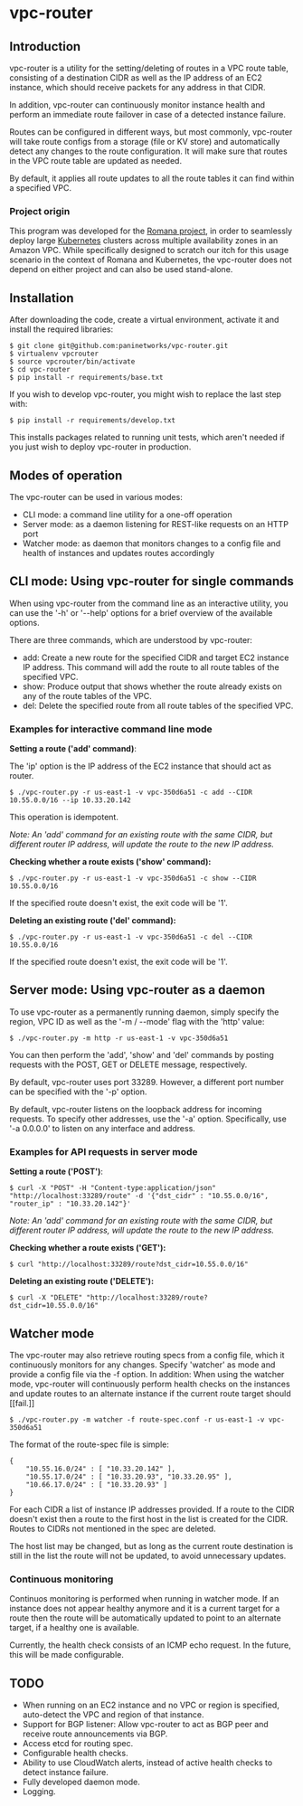 # vpc-router

## Introduction

vpc-router is a utility for the setting/deleting of routes in a VPC route
table, consisting of a destination CIDR as well as the IP address of an EC2
instance, which should receive packets for any address in that CIDR.

In addition, vpc-router can continuously monitor instance health and perform an
immediate route failover in case of a detected instance failure.

Routes can be configured in different ways, but most commonly, vpc-router will
take route configs from a storage (file or KV store) and automatically detect
any changes to the route configuration. It will make sure that routes in the
VPC route table are updated as needed.

By default, it applies all route updates to all the route tables it can find
within a specified VPC.

### Project origin

This program was developed for the [Romana project](http://romana.io), in order
to seamlessly deploy large [Kubernetes](https://kubernetes.io) clusters across
multiple availability zones in an Amazon VPC. While specifically designed to
scratch our itch for this usage scenario in the context of Romana and
Kubernetes, the vpc-router does not depend on either project and can also be
used stand-alone.

## Installation

After downloading the code, create a virtual environment, activate it and
install the required libraries:

    $ git clone git@github.com:paninetworks/vpc-router.git
    $ virtualenv vpcrouter
    $ source vpcrouter/bin/activate
    $ cd vpc-router
    $ pip install -r requirements/base.txt

If you wish to develop vpc-router, you might wish to replace the last step
with:

    $ pip install -r requirements/develop.txt

This installs packages related to running unit tests, which aren't needed if
you just wish to deploy vpc-router in production.

## Modes of operation

The vpc-router can be used in various modes:

* CLI mode: a command line utility for a one-off operation
* Server mode: as a daemon listening for REST-like requests on an HTTP port
* Watcher mode: as daemon that monitors changes to a config file and health of
instances and updates routes accordingly

## CLI mode: Using vpc-router for single commands

When using vpc-router from the command line as an interactive utility, you can
use the '-h' or '--help' options for a brief overview of the available options.

There are three commands, which are understood by vpc-router:

* add: Create a new route for the specified CIDR and target EC2 instance IP
address. This command will add the route to all route tables of the specified
VPC.
* show: Produce output that shows whether the route already exists on any of
the route tables of the VPC.
* del: Delete the specified route from all route tables of the specified VPC.

### Examples for interactive command line mode

**Setting a route ('add' command)**:

The 'ip' option is the IP address of the EC2 instance that should act as
router.

    $ ./vpc-router.py -r us-east-1 -v vpc-350d6a51 -c add --CIDR 10.55.0.0/16 --ip 10.33.20.142

This operation is idempotent.

*Note: An 'add' command for an existing route with the same CIDR, but different
router IP address, will update the route to the new IP address.*

**Checking whether a route exists ('show' command):**

    $ ./vpc-router.py -r us-east-1 -v vpc-350d6a51 -c show --CIDR 10.55.0.0/16

If the specified route doesn't exist, the exit code will be '1'.

**Deleting an existing route ('del' command):**

    $ ./vpc-router.py -r us-east-1 -v vpc-350d6a51 -c del --CIDR 10.55.0.0/16

If the specified route doesn't exist, the exit code will be '1'.


## Server mode: Using vpc-router as a daemon

To use vpc-router as a permanently running daemon, simply specify the region,
VPC ID as well as the '-m / --mode' flag with the 'http' value:

    $ ./vpc-router.py -m http -r us-east-1 -v vpc-350d6a51

You can then perform the 'add', 'show' and 'del' commands by posting requests
with the POST, GET or DELETE message, respectively.

By default, vpc-router uses port 33289. However, a different port number can be
specified with the '-p' option.

By default, vpc-router listens on the loopback address for incoming requests.
To specify other addresses, use the '-a' option. Specifically, use
'-a 0.0.0.0' to listen on any interface and address.

### Examples for API requests in server mode

**Setting a route ('POST')**:

    $ curl -X "POST" -H "Content-type:application/json" "http://localhost:33289/route" -d '{"dst_cidr" : "10.55.0.0/16", "router_ip" : "10.33.20.142"}'

*Note: An 'add' command for an existing route with the same CIDR, but different
router IP address, will update the route to the new IP address.*

**Checking whether a route exists ('GET'):**

    $ curl "http://localhost:33289/route?dst_cidr=10.55.0.0/16"

**Deleting an existing route ('DELETE'):**

    $ curl -X "DELETE" "http://localhost:33289/route?dst_cidr=10.55.0.0/16"

## Watcher mode

The vpc-router may also retrieve routing specs from a config file, which it
continuously monitors for any changes. Specify 'watcher' as mode and provide a
config file via the -f option. In addition: When using the watcher mode,
vpc-router will continuously perform health checks on the instances and update
routes to an alternate instance if the current route target should [[fail.]]

    $ ./vpc-router.py -m watcher -f route-spec.conf -r us-east-1 -v vpc-350d6a51

The format of the route-spec file is simple:

    {
        "10.55.16.0/24" : [ "10.33.20.142" ],
        "10.55.17.0/24" : [ "10.33.20.93", "10.33.20.95" ],
        "10.66.17.0/24" : [ "10.33.20.93" ]
    }

For each CIDR a list of instance IP addresses provided. If a route to the CIDR
doesn't exist then a route to the first host in the list is created for the
CIDR. Routes to CIDRs not mentioned in the spec are deleted.

The host list may be changed, but as long as the current route destination is
still in the list the route will not be updated, to avoid unnecessary updates.

### Continuous monitoring

Continuos monitoring is performed when running in watcher mode. If an instance
does not appear healthy anymore and it is a current target for a route then the
route will be automatically updated to point to an alternate target, if a
healthy one is available.

Currently, the health check consists of an ICMP echo request. In the future,
this will be made configurable.

## TODO

* When running on an EC2 instance and no VPC or region is specified,
auto-detect the VPC and region of that instance.
* Support for BGP listener: Allow vpc-router to act as BGP peer and receive
route announcements via BGP.
* Access etcd for routing spec.
* Configurable health checks.
* Ability to use CloudWatch alerts, instead of active health checks to detect
instance failure.
* Fully developed daemon mode.
* Logging.


